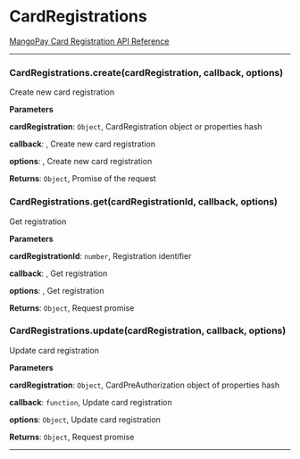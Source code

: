 # CardRegistrations

[MangoPay Card Registration API Reference](https://docs.mangopay.com/api-references/card-registration/)



* * *

### CardRegistrations.create(cardRegistration, callback, options) 

Create new card registration

**Parameters**

**cardRegistration**: `Object`, CardRegistration object or properties hash

**callback**: , Create new card registration

**options**: , Create new card registration

**Returns**: `Object`, Promise of the request


### CardRegistrations.get(cardRegistrationId, callback, options) 

Get registration

**Parameters**

**cardRegistrationId**: `number`, Registration identifier

**callback**: , Get registration

**options**: , Get registration

**Returns**: `Object`, Request promise


### CardRegistrations.update(cardRegistration, callback, options) 

Update card registration

**Parameters**

**cardRegistration**: `Object`, CardPreAuthorization object of properties hash

**callback**: `function`, Update card registration

**options**: `Object`, Update card registration

**Returns**: `Object`, Request promise



* * *










